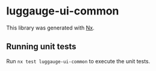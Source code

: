 # luggauge-ui-common

This library was generated with [Nx](https://nx.dev).

## Running unit tests

Run `nx test luggauge-ui-common` to execute the unit tests.
